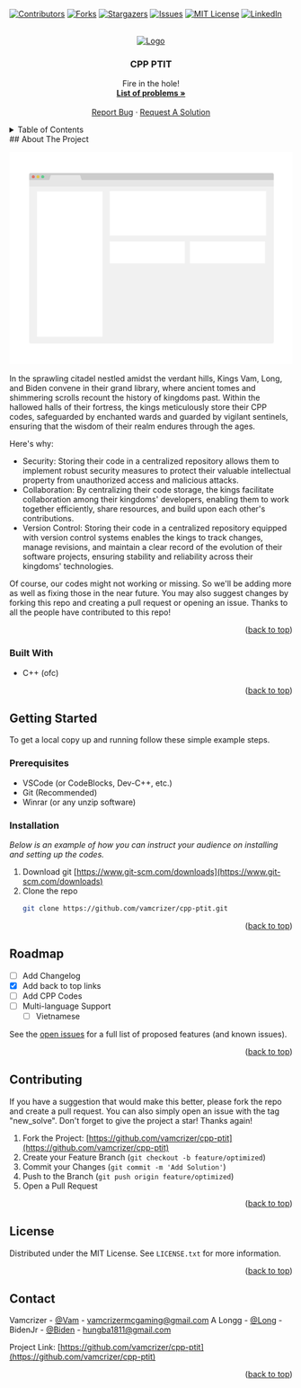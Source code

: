 <a name="readme-top"></a>
[![Contributors][contributors-shield]][contributors-url]
[![Forks][forks-shield]][forks-url]
[![Stargazers][stars-shield]][stars-url]
[![Issues][issues-shield]][issues-url]
[![MIT License][license-shield]][license-url]
[![LinkedIn][linkedin-shield]][linkedin-url]
<!-- PROJECT LOGO -->
<br />
<div align="center">
  <a href="https://github.com/vamcrizer">
    <img src="https://upload.wikimedia.org/wikipedia/commons/d/d7/Logo_PTIT.jpg" alt="Logo" width="80" height="80">
  </a>
  <h3 align="center">CPP PTIT</h3>
  <p align="center">
    Fire in the hole! 
    <br />
    <a href="https://code.ptit.edu.vn/"><strong>List of problems »</strong></a>
    <br />
    <br />
    <a href="https://github.com/vamcrizer/cpp-ptit/issues">Report Bug</a>
    ·
    <a href="https://github.com/vamcrizer/cpp-ptit/issues">Request A Solution</a>
  </p>
</div>
<!-- TABLE OF CONTENTS -->
<details>
  <summary>Table of Contents</summary>
  <ol>
    <li>
      <a href="#about-the-project">About The Project</a>
      <ul>
        <li><a href="#built-with">Built With</a></li>
      </ul>
    </li>
    <li>
      <a href="#getting-started">Getting Started</a>
      <ul>
        <li><a href="#prerequisites">Prerequisites</a></li>
        <li><a href="#installation">Installation</a></li>
      </ul>
    </li>
    <li><a href="#roadmap">Roadmap</a></li>
    <li><a href="#contributing">Contributing</a></li>
    <li><a href="#license">License</a></li>
    <li><a href="#contact">Contact</a></li>
    <!-- <li><a href="#acknowledgments">Acknowledgments</a></li> -->
  </ol>
</details>
<!-- ABOUT THE PROJECT -->
## About The Project

[![Product Name Screen Shot][product-screenshot]](https://raw.githubusercontent.com/vamcrizer/vamcrizer.github.io/main/peterparker.jpg?token=GHSAT0AAAAAACNXTFVAYD4AZ76KB57KPC6UZO52IBQ)

In the sprawling citadel nestled amidst the verdant hills, Kings Vam, Long, and Biden convene in their grand library, where ancient tomes and shimmering scrolls recount the history of kingdoms past. Within the hallowed halls of their fortress, the kings meticulously store their CPP codes, safeguarded by enchanted wards and guarded by vigilant sentinels, ensuring that the wisdom of their realm endures through the ages.

Here's why:
* Security: Storing their code in a centralized repository allows them to implement robust security measures to protect their valuable intellectual property from unauthorized access and malicious attacks.
* Collaboration: By centralizing their code storage, the kings facilitate collaboration among their kingdoms' developers, enabling them to work together efficiently, share resources, and build upon each other's contributions.
* Version Control: Storing their code in a centralized repository equipped with version control systems enables the kings to track changes, manage revisions, and maintain a clear record of the evolution of their software projects, ensuring stability and reliability across their kingdoms' technologies.

Of course, our codes might not working or missing. So we'll be adding more as well as fixing those in the near future. You may also suggest changes by forking this repo and creating a pull request or opening an issue. Thanks to all the people have contributed to this repo!

<p align="right">(<a href="#readme-top">back to top</a>)</p>



### Built With

* C++ (ofc)

<p align="right">(<a href="#readme-top">back to top</a>)</p>



<!-- GETTING STARTED -->
## Getting Started

To get a local copy up and running follow these simple example steps.

### Prerequisites

* VSCode (or CodeBlocks, Dev-C++, etc.)
* Git (Recommended)
* Winrar (or any unzip software)

### Installation

_Below is an example of how you can instruct your audience on installing and setting up the codes._

1. Download git [https://www.git-scm.com/downloads](https://www.git-scm.com/downloads)
2. Clone the repo
   ```sh
   git clone https://github.com/vamcrizer/cpp-ptit.git
   ```

<p align="right">(<a href="#readme-top">back to top</a>)</p>


<!-- ROADMAP -->
## Roadmap

- [ ] Add Changelog
- [x] Add back to top links
- [ ] Add CPP Codes
- [ ] Multi-language Support
    - [ ] Vietnamese

See the [open issues](https://github.com/vamcrizer/cpp-ptit/issues) for a full list of proposed features (and known issues).

<p align="right">(<a href="#readme-top">back to top</a>)</p>



<!-- CONTRIBUTING -->
## Contributing
If you have a suggestion that would make this better, please fork the repo and create a pull request. You can also simply open an issue with the tag "new_solve".
Don't forget to give the project a star! Thanks again!

1. Fork the Project: [https://github.com/vamcrizer/cpp-ptit](https://github.com/vamcrizer/cpp-ptit)
2. Create your Feature Branch (`git checkout -b feature/optimized`)
3. Commit your Changes (`git commit -m 'Add Solution'`)
4. Push to the Branch (`git push origin feature/optimized`)
5. Open a Pull Request

<p align="right">(<a href="#readme-top">back to top</a>)</p>



<!-- LICENSE -->
## License

Distributed under the MIT License. See `LICENSE.txt` for more information.

<p align="right">(<a href="#readme-top">back to top</a>)</p>

                 

<!-- CONTACT -->
## Contact

Vamcrizer - [@Vam](https://www.facebook.com/hvvamc) - vamcrizermcgaming@gmail.com
A Longg - [@Long](https://www.facebook.com/profile.php?id=100052465243180) - 
BidenJr - [@Biden](https://www.facebook.com/hung.nguyen.ba.18.11.05/) - hungba1811@gmail.com

Project Link: [https://github.com/vamcrizer/cpp-ptit](https://github.com/vamcrizer/cpp-ptit)

<p align="right">(<a href="#readme-top">back to top</a>)</p>



<!-- ACKNOWLEDGMENTS -->
<!-- ## Acknowledgments

Use this space to list resources you find helpful and would like to give credit to. I've included a few of my favorites to kick things off! -->

<!-- * [Choose an Open Source License](https://choosealicense.com)
* [GitHub Emoji Cheat Sheet](https://www.webpagefx.com/tools/emoji-cheat-sheet)
* [Malven's Flexbox Cheatsheet](https://flexbox.malven.co/)
* [Malven's Grid Cheatsheet](https://grid.malven.co/)
* [Img Shields](https://shields.io)
* [GitHub Pages](https://pages.github.com)
* [Font Awesome](https://fontawesome.com)
* [React Icons](https://react-icons.github.io/react-icons/search) -->

<!-- <p align="right">(<a href="#readme-top">back to top</a>)</p> -->



<!-- MARKDOWN LINKS & IMAGES -->
<!-- https://www.markdownguide.org/basic-syntax/#reference-style-links -->
[contributors-shield]: https://img.shields.io/github/contributors/vamcrizer/cpp-ptit.svg?style=for-the-badge
[contributors-url]: https://github.com/vamcrizer/cpp-ptit/graphs/contributors
[forks-shield]: https://img.shields.io/github/forks/vamcrizer/cpp-ptit.svg?style=for-the-badge
[forks-url]: https://github.com/vamcrizer/cpp-ptit/network/members
[stars-shield]: https://img.shields.io/github/stars/vamcrizer/cpp-ptit.svg?style=for-the-badge
[stars-url]: https://github.com/vamcrizer/cpp-ptit/stargazers
[issues-shield]: https://img.shields.io/github/issues/vamcrizer/cpp-ptit.svg?style=for-the-badge
[issues-url]: https://github.com/vamcrizer/cpp-ptit/issues
[license-shield]: https://img.shields.io/github/license/vamcrizer/cpp-ptit.svg?style=for-the-badge
[license-url]: https://github.com/vamcrizer/cpp-ptit/blob/master/LICENSE.txt
[linkedin-shield]: https://img.shields.io/badge/-LinkedIn-black.svg?style=for-the-badge&logo=linkedin&colorB=555
[linkedin-url]: https://linkedin.com/in/othneildrew
[product-screenshot]: https://raw.githubusercontent.com/HungNguyenBa1811/C-Course-at-PTIT-CLC-ver.-/master/images/screenshot.png
